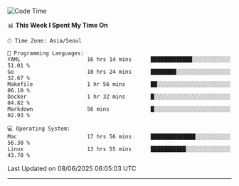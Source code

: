 <!---
[![JS's LinkedIn](https://img.shields.io/badge/LinkedIn-blue?style=for-the-badge&logo=linkedin)](https://www.linkedin.com/in/jaeseung-lee-5a2a32139/) 
[![JS's Notion](https://img.shields.io/badge/Notion-black?style=for-the-badge&logo=notion)](https://bit.ly/ljswiki1) <br><br>
-->
<!-- ![JS's GitHub stats](https://github-readme-stats-lemon-five.vercel.app/api?username=tkxkd0159&hide=contribs,prs,stars,issues&show_icons=true&theme=react&include_all_commits=true)   -->
<!-- ![Top Langs](https://github-readme-stats-lemon-five.vercel.app/api/top-langs/?username=tkxkd0159&layout=compact&hide=jupyter%20notebook,scss,html,css&langs_count=10)  -->


<!--START_SECTION:waka-->
![Code Time](http://img.shields.io/badge/Code%20Time-3%2C755%20hrs%2041%20mins-blue)

📊 **This Week I Spent My Time On** 

```text
🕑︎ Time Zone: Asia/Seoul

💬 Programming Languages: 
YAML                     16 hrs 14 mins      █████████████░░░░░░░░░░░░   51.01 % 
Go                       10 hrs 24 mins      ████████░░░░░░░░░░░░░░░░░   32.67 % 
Makefile                 1 hr 56 mins        ██░░░░░░░░░░░░░░░░░░░░░░░   06.10 % 
Docker                   1 hr 32 mins        █░░░░░░░░░░░░░░░░░░░░░░░░   04.82 % 
Markdown                 56 mins             █░░░░░░░░░░░░░░░░░░░░░░░░   02.93 % 

💻 Operating System: 
Mac                      17 hrs 56 mins      ██████████████░░░░░░░░░░░   56.30 % 
Linux                    13 hrs 55 mins      ███████████░░░░░░░░░░░░░░   43.70 % 
```


 Last Updated on 08/06/2025 06:05:03 UTC
<!--END_SECTION:waka-->

---
<!---
<a href="https://github.com/tkxkd0159/books">
  <img align="center" src="https://github-readme-stats-lemon-five.vercel.app/api/pin/?username=tkxkd0159&repo=books&theme=react" />
</a>
-->

<!---
- 🔭 I’m currently working on ...
- 🌱 I’m currently learning blockchain and distributed network
- 👯 I’m looking to collaborate on ...
- 🤔 I’m looking for help with ...
- 💬 Ask me about ...
- 📫 How to reach me: ...
- 😄 Pronouns: ...
- ⚡ Fun fact: ...
-->
